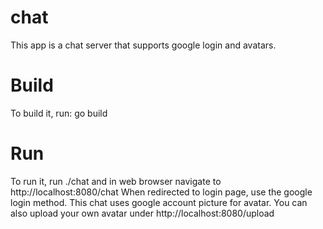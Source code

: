 # chat 
This app is a chat server that supports google login and avatars.

# Build
To build it, run: go build

# Run
To run it, run ./chat and in web browser navigate to http://localhost:8080/chat
When redirected to login page, use the google login method.
This chat uses google account picture for avatar. You can also upload your own avatar under http://localhost:8080/upload